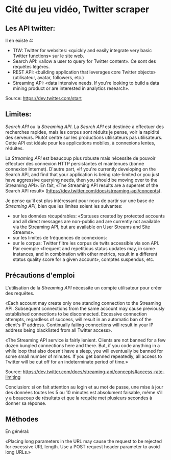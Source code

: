 # Cité du jeu vidéo, Twitter scraper

## Les API twitter:

Il en existe 4:

* TfW: Twitter for websites: «quickly and easily integrate very basic Twitter functions» sur le site web.
* Search API: «allow a user to query for Twitter content». Ce sont des requêtes légères.
* REST API: «building application that leverages core Twitter objects» (utilisateur, avatar, followers, etc.)
* Streaming API: «data intensive needs. If you're looking to build a data mining product or are interested in analytics research».

Source: https://dev.twitter.com/start

## Limites:

*Search API* ou la *Streaming API*. La *Search API* est destinée à effectuer des recherches rapides, mais les corpus sont réduits je pense, voir la rapidité des serveurs. Plutôt centré sur les productions utilisateurs pas utilisateurs. Cette API est idéale pour les applications mobiles, à connexions lentes, réduites.

La *Streaming API* est beaucoup plus robuste mais nécessite de pouvoir effectuer des connexion HTTP persistantes et maintenues (bonne connexion Internet). D'autre part, «If you're currently developing on the Search API, and find that your application is being rate-limited or you just have aggressive querying needs, then you should be moving over to the Streaming API». En fait, «The Streaming API results are a superset of the Search API result» (https://dev.twitter.com/docs/streaming-api/concepts).

Je pense qu'il est plus intéressant pour nous de partir sur une base de *Streaming API*, bien que les limites soient les suivantes:

* sur les données récupérables: «Statuses created by protected accounts and all direct messages are non-public and are currently not available via the Streaming API, but are available on User Streams and Site Streams».
* sur les limites de fréquences de connexions: 
* sur le corpus: Twitter filtre les corpus de twits accessible via son API. Par exemple «frequent and repetitious status updates may, in some instances, and in combination with other metrics, result in a different status quality score for a given account», comptes suspendus, etc.

## Précautions d'emploi

L'utilisation de la *Streaming API* nécessite un compte utilisateur pour créer des requêtes.

«Each account may create only one standing connection to the Streaming API. Subsequent connections from the same account may cause previously established connections to be disconnected. Excessive connection attempts, regardless of success, will result in an automatic ban of the client's IP address. Continually failing connections will result in your IP address being blacklisted from all Twitter access».

«The Streaming API service is fairly lenient. Clients are not banned for a few dozen bungled connections here and there. But, if you code anything in a while loop that also doesn't have a sleep, you will eventually be banned for some small number of minutes. If you get banned repeatedly, all access to Twitter will be cut off for an indeterminate period of time.»

Source: https://dev.twitter.com/docs/streaming-api/concepts#access-rate-limiting

Conclusion: si on fait attention au login et au mot de passe, une mise à jour des données toutes les 5 ou 10 minutes est absolument faisable, même s'il y a beaucoup de résultats et que la requête met plusieurs secondes à donner sa réponse.

## Méthodes

En général:

«Placing long parameters in the URL may cause the request to be rejected for excessive URL length. Use a POST request header parameter to avoid long URLs.»
